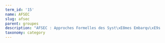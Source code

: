 ```yaml
---
term_id: '15'
name: AFSEC
slug: afsec
parent: groupes
description: "AFSEC : Approches Formelles des Syst\xE8mes Embarqu\xE9s Communicants"
taxonomy: category
---
```


